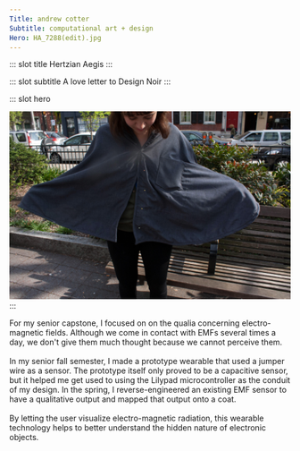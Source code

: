 ```yaml
---
Title: andrew cotter
Subtitle: computational art + design
Hero: HA_7288(edit).jpg
---
```


::: slot title
Hertzian Aegis
:::

::: slot subtitle
A love letter to Design Noir
:::

::: slot hero
<section class="hero">
    <div class="hero-body">
        <a href="https://redpaperheart.com/work/talktolight" target="_blank">
            <img src="../.vuepress/public/images/HA_7288(edit).jpg"/>
        </a>
    </div>
</section>
:::

For my senior capstone, I focused on on the qualia concerning electro-magnetic fields. Although we come in contact with EMFs several times a day, we don't give them much thought because we cannot perceive them.
<br><br>
In my senior fall semester, I made a prototype wearable that used a jumper wire as a sensor. The prototype itself only proved to be a capacitive sensor, but it helped me get used to using the Lilypad microcontroller as the conduit of my design. In the spring, I reverse-engineered an existing EMF sensor to have a qualitative output and mapped that output onto a coat.
<br><br>
By letting the user visualize electro-magnetic radiation, this wearable technology helps to better understand the hidden nature of electronic objects.